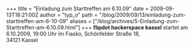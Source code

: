 +++
title = "Einladung zum Starttreffen am 6.10.09"
date = 2009-09-13T18:21:00Z
author = "typ_o"
path = "/blog/2009/09/13/einladung-zum-starttreffen-am-6-10-09"
aliases = ["/blog/archives/5-Einladung-zum-Starttreffen-am-6.10.09.html"]
+++
**flipdot hackerspace kassel** startet am 6.10.2009, 19:00 Uhr im
Fiasko, Schönfelder Straße 18,  
34121 Kassel
